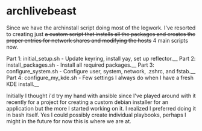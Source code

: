 # archlivebeast
Since we have the archinstall script doing most of the legwork. I've resorted to creating just ~~a custom script that installs all the packages and creates the proper entries for network shares and modifying the hosts~~ 4 main scripts now.

Part 1: initial_setup.sh - Update keyring, install yay, set up reflector.__
Part 2: install_packages.sh - Install all required packages.__
Part 3: configure_system.sh - Configure user, system, network, .zshrc, and fstab.__
Part 4: configure_my_kde.sh - Few settings I always do when I have a fresh KDE install.__

Initially I thought i'd try my hand with ansible since I've played around with it recently for a project for creating a custom debian installer for an application but the more I started working on it. I realized I preferred doing it in bash itself. Yes I could possibly create individual playbooks, perhaps I might in the future for now this is where we are at.
